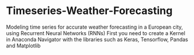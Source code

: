 # Timeseries-Weather-Forecasting
Modeling time series for accurate weather forecasting in a European city, using Recurrent Neural Networks (RNNs)
First you need to create a Kernel in Anaconda Navigator with the libraries such as Keras, Tensorflow, Pandas and Matplotlib
